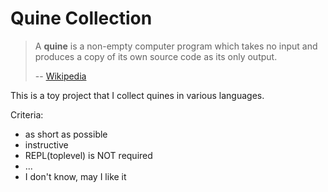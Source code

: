# Quine Collection



> A **quine** is a non-empty computer program which takes no input and produces a copy of its own source code as its only output.
>
> -- [Wikipedia](https://en.wikipedia.org/wiki/Quine_(computing))



This is a toy project that I collect quines in various languages.

Criteria:

* as short as possible
* instructive
* REPL(toplevel) is NOT required
* ...
* I don't know, may I like it